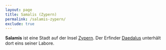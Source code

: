 ```yaml
---
layout: page
title: Samalis (Zypern)
permalink: /salamis-zypern/
exclude: true
---
```


**Salamis** ist eine Stadt auf der Insel [Zypern](/zyprus/). Der Erfinder [Daedalus](/daedalus/) unterhält dort eins seiner Labore.
